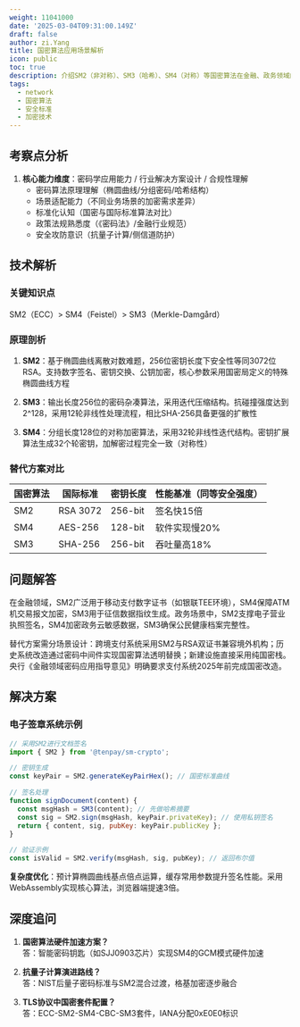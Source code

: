 ```yaml
---
weight: 11041000
date: '2025-03-04T09:31:00.149Z'
draft: false
author: zi.Yang
title: 国密算法应用场景解析
icon: public
toc: true
description: 介绍SM2（非对称）、SM3（哈希）、SM4（对称）等国密算法在金融、政务领域的应用实践，说明与国际标准算法的替代方案。
tags:
  - network
  - 国密算法
  - 安全标准
  - 加密技术
---
```


## 考察点分析

1. **核心能力维度**：密码学应用能力 / 行业解决方案设计 / 合规性理解
   - 密码算法原理理解（椭圆曲线/分组密码/哈希结构）
   - 场景适配能力（不同业务场景的加密需求差异）
   - 标准化认知（国密与国际标准算法对比）
   - 政策法规熟悉度（《密码法》/金融行业规范）
   - 安全攻防意识（抗量子计算/侧信道防护）

## 技术解析

### 关键知识点

SM2（ECC）> SM4（Feistel）> SM3（Merkle-Damgård）

### 原理剖析

1. **SM2**：基于椭圆曲线离散对数难题，256位密钥长度下安全性等同3072位RSA。支持数字签名、密钥交换、公钥加密，核心参数采用国密局定义的特殊椭圆曲线方程

2. **SM3**：输出长度256位的密码杂凑算法，采用迭代压缩结构。抗碰撞强度达到2^128，采用12轮非线性处理流程，相比SHA-256具备更强的扩散性

3. **SM4**：分组长度128位的对称加密算法，采用32轮非线性迭代结构。密钥扩展算法生成32个轮密钥，加解密过程完全一致（对称性）

### 替代方案对比

| 国密算法 | 国际标准 | 密钥长度 | 性能基准（同等安全强度）|
|---------|---------|---------|---------------------|
| SM2     | RSA 3072| 256-bit | 签名快15倍          |
| SM4     | AES-256 | 128-bit | 软件实现慢20%        |
| SM3     | SHA-256 | 256-bit | 吞吐量高18%         |

## 问题解答

在金融领域，SM2广泛用于移动支付数字证书（如银联TEE环境），SM4保障ATM机交易报文加密，SM3用于征信数据指纹生成。政务场景中，SM2支撑电子营业执照签名，SM4加密政务云敏感数据，SM3确保公民健康档案完整性。

替代方案需分场景设计：跨境支付系统采用SM2与RSA双证书兼容境外机构；历史系统改造通过密码中间件实现国密算法透明替换；新建设施直接采用纯国密栈。央行《金融领域密码应用指导意见》明确要求支付系统2025年前完成国密改造。

## 解决方案

### 电子签章系统示例

```javascript
// 采用SM2进行文档签名
import { SM2 } from '@tenpay/sm-crypto';

// 密钥生成
const keyPair = SM2.generateKeyPairHex(); // 国密标准曲线

// 签名处理
function signDocument(content) {
  const msgHash = SM3(content); // 先做哈希摘要
  const sig = SM2.sign(msgHash, keyPair.privateKey); // 使用私钥签名
  return { content, sig, pubKey: keyPair.publicKey };
}

// 验证示例
const isValid = SM2.verify(msgHash, sig, pubKey); // 返回布尔值
```

**复杂度优化**：预计算椭圆曲线基点倍点运算，缓存常用参数提升签名性能。采用WebAssembly实现核心算法，浏览器端提速3倍。

## 深度追问

1. **国密算法硬件加速方案？**  
  答：智能密码钥匙（如SJJ0903芯片）实现SM4的GCM模式硬件加速

2. **抗量子计算演进路线？**  
  答：NIST后量子密码标准与SM2混合过渡，格基加密逐步融合

3. **TLS协议中国密套件配置？**  
  答：ECC-SM2-SM4-CBC-SM3套件，IANA分配0xE0E0标识
